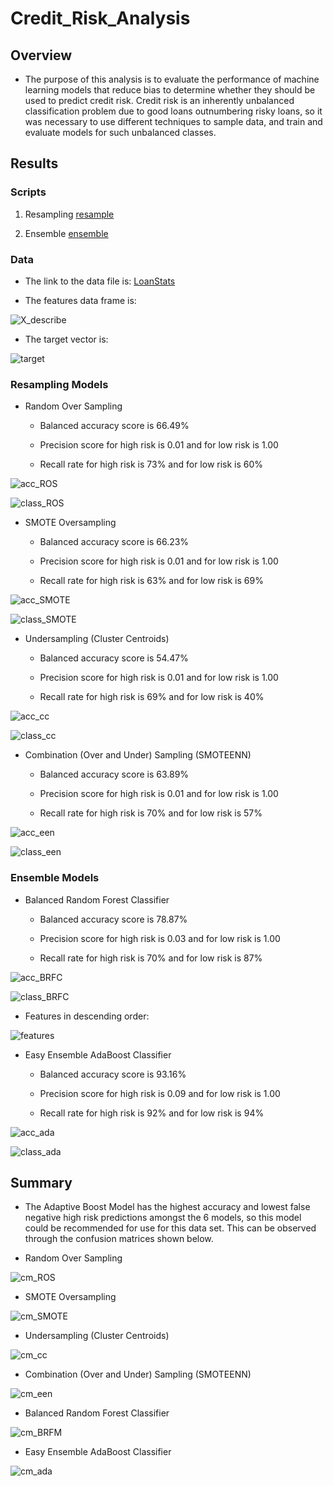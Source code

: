 # Credit_Risk_Analysis

## Overview

- The purpose of this analysis is to evaluate the performance of machine learning models that reduce bias to determine whether they should be used to predict credit risk. Credit risk is an inherently unbalanced classification problem due to good loans outnumbering risky loans, so it was necessary to use different techniques to sample data, and train and evaluate models for such unbalanced classes.

## Results

### Scripts

1. Resampling [resample](https://github.com/manasidek/Credit_Risk_Analysis/blob/main/credit_risk_resampling.ipynb)

2. Ensemble [ensemble](https://github.com/manasidek/Credit_Risk_Analysis/blob/main/credit_risk_ensemble.ipynb)

### Data

- The link to the data file is: [LoanStats](https://github.com/manasidek/Credit_Risk_Analysis/blob/main/LoanStats_2019Q1.csv)

- The features data frame is:

![X_describe](https://github.com/manasidek/Credit_Risk_Analysis/blob/main/Images/X_describe.png)

- The target vector is:

![target](https://github.com/manasidek/Credit_Risk_Analysis/blob/main/Images/target.png)

### Resampling Models

- Random Over Sampling

	- Balanced accuracy score is 66.49%

	- Precision score for high risk is 0.01 and for low risk is 1.00
	
	- Recall rate for high risk is 73% and for low risk is 60%

![acc_ROS](https://github.com/manasidek/Credit_Risk_Analysis/blob/main/Images/acc_ROS.png)

![class_ROS](https://github.com/manasidek/Credit_Risk_Analysis/blob/main/Images/class_ROS.png)


- SMOTE Oversampling

	- Balanced accuracy score is 66.23%

	- Precision score for high risk is 0.01 and for low risk is 1.00
	
	- Recall rate for high risk is 63% and for low risk is 69%

![acc_SMOTE](https://github.com/manasidek/Credit_Risk_Analysis/blob/main/Images/acc_SMOTE.png)

![class_SMOTE](https://github.com/manasidek/Credit_Risk_Analysis/blob/main/Images/class_SMOTE.png)

- Undersampling (Cluster Centroids)

	- Balanced accuracy score is 54.47%

	- Precision score for high risk is 0.01 and for low risk is 1.00
	
	- Recall rate for high risk is 69% and for low risk is 40%

![acc_cc](https://github.com/manasidek/Credit_Risk_Analysis/blob/main/Images/acc_cc.png)

![class_cc](https://github.com/manasidek/Credit_Risk_Analysis/blob/main/Images/class_cc.png)

- Combination (Over and Under) Sampling (SMOTEENN)

	- Balanced accuracy score is 63.89%

	- Precision score for high risk is 0.01 and for low risk is 1.00
	
	- Recall rate for high risk is 70% and for low risk is 57%

![acc_een](https://github.com/manasidek/Credit_Risk_Analysis/blob/main/Images/acc_een.png)

![class_een](https://github.com/manasidek/Credit_Risk_Analysis/blob/main/Images/class_een.png)

### Ensemble Models

- Balanced Random Forest Classifier

	- Balanced accuracy score is 78.87%

	- Precision score for high risk is 0.03 and for low risk is 1.00
	
	- Recall rate for high risk is 70% and for low risk is 87%

![acc_BRFC](https://github.com/manasidek/Credit_Risk_Analysis/blob/main/Images/acc_BRFC.png)

![class_BRFC](https://github.com/manasidek/Credit_Risk_Analysis/blob/main/Images/class_BRFC.png)

- Features in descending order:

![features](https://github.com/manasidek/Credit_Risk_Analysis/blob/main/Images/features.png) 

- Easy Ensemble AdaBoost Classifier

	- Balanced accuracy score is 93.16%

	- Precision score for high risk is 0.09 and for low risk is 1.00
	
	- Recall rate for high risk is 92% and for low risk is 94%

![acc_ada](https://github.com/manasidek/Credit_Risk_Analysis/blob/main/Images/acc_ada.png)

![class_ada](https://github.com/manasidek/Credit_Risk_Analysis/blob/main/Images/class_ada.png)

## Summary

- The Adaptive Boost Model has the highest accuracy and lowest false negative high risk predictions amongst the 6 models, so this model could be recommended for use for this data set. This can be observed through the confusion matrices shown below.
 
- Random Over Sampling

![cm_ROS](https://github.com/manasidek/Credit_Risk_Analysis/blob/main/Images/cm_ROS.png)

- SMOTE Oversampling

![cm_SMOTE](https://github.com/manasidek/Credit_Risk_Analysis/blob/main/Images/cm_SMOTE.png)

- Undersampling (Cluster Centroids)

![cm_cc](https://github.com/manasidek/Credit_Risk_Analysis/blob/main/Images/cm_cc.png)

- Combination (Over and Under) Sampling (SMOTEENN)

![cm_een](https://github.com/manasidek/Credit_Risk_Analysis/blob/main/Images/cm_een.png)

- Balanced Random Forest Classifier

![cm_BRFM](https://github.com/manasidek/Credit_Risk_Analysis/blob/main/Images/cm_BRFC.png)

- Easy Ensemble AdaBoost Classifier

![cm_ada](https://github.com/manasidek/Credit_Risk_Analysis/blob/main/Images/cm_ada.png)


